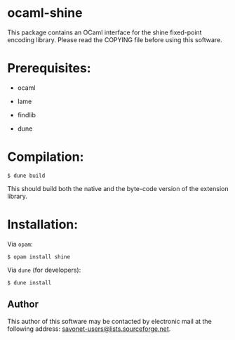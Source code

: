 ocaml-shine
===========

This package contains an OCaml interface for the shine fixed-point encoding
library. Please read the COPYING file before using this software.

Prerequisites:
==============

- ocaml

- lame

- findlib

- dune

Compilation:
============

```
$ dune build
```

This should build both the native and the byte-code version of the
extension library.

Installation:
=============

Via `opam`:

```
$ opam install shine
```

Via `dune` (for developers):
```
$ dune install
```

Author
------

This author of this software may be contacted by electronic mail at the
following address: <savonet-users@lists.sourceforge.net>.
